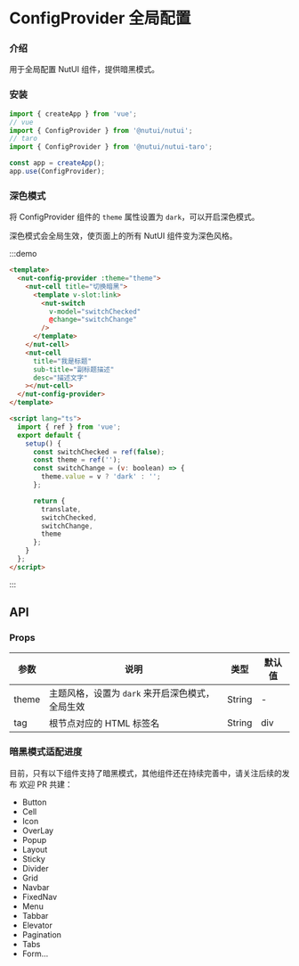 # ConfigProvider 全局配置

### 介绍

用于全局配置 NutUI 组件，提供暗黑模式。

### 安装

```javascript
import { createApp } from 'vue';
// vue
import { ConfigProvider } from '@nutui/nutui';
// taro
import { ConfigProvider } from '@nutui/nutui-taro';

const app = createApp();
app.use(ConfigProvider);
```

### 深色模式

将 ConfigProvider 组件的 `theme` 属性设置为 `dark`，可以开启深色模式。

深色模式会全局生效，使页面上的所有 NutUI 组件变为深色风格。

:::demo

```html
<template>
  <nut-config-provider :theme="theme">
    <nut-cell title="切换暗黑">
      <template v-slot:link>
        <nut-switch
          v-model="switchChecked"
          @change="switchChange"
        />
      </template>
    </nut-cell>
    <nut-cell
      title="我是标题"
      sub-title="副标题描述"
      desc="描述文字"
    ></nut-cell>
  </nut-config-provider>
</template>

<script lang="ts">
  import { ref } from 'vue';
  export default {
    setup() {
      const switchChecked = ref(false);
      const theme = ref('');
      const switchChange = (v: boolean) => {
        theme.value = v ? 'dark' : '';
      };

      return {
        translate,
        switchChecked,
        switchChange,
        theme
      };
    }
  };
</script>
```

:::

## API

### Props

| 参数  | 说明                                             | 类型   | 默认值 |
| ----- | ------------------------------------------------ | ------ | ------ |
| theme | 主题风格，设置为 `dark` 来开启深色模式，全局生效 | String | -      |
| tag   | 根节点对应的 HTML 标签名                         | String | div    |

### 暗黑模式适配进度

目前，只有以下组件支持了暗黑模式，其他组件还在持续完善中，请关注后续的发布 欢迎 PR 共建：

- Button
- Cell
- Icon
- OverLay
- Popup
- Layout
- Sticky
- Divider
- Grid
- Navbar
- FixedNav
- Menu
- Tabbar
- Elevator
- Pagination
- Tabs
- Form...
